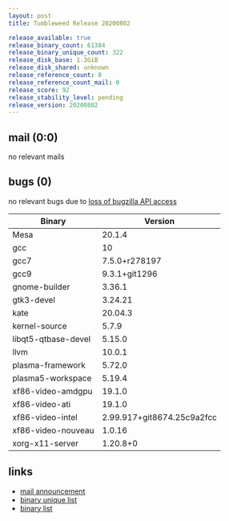 ```yaml
---
layout: post
title: Tumbleweed Release 20200802

release_available: true
release_binary_count: 61384
release_binary_unique_count: 322
release_disk_base: 1.3GiB
release_disk_shared: unknown
release_reference_count: 0
release_reference_count_mail: 0
release_score: 92
release_stability_level: pending
release_version: 20200802
---
```


## mail (0:0)

no relevant mails

## bugs (0)

<!--more-->

no relevant bugs due to [loss of bugzilla API access](https://bugzilla.opensuse.org/show_bug.cgi?id=1157722)

Binary | Version
--- | ---
Mesa | 20.1.4
gcc | 10
gcc7 | 7.5.0+r278197
gcc9 | 9.3.1+git1296
gnome-builder | 3.36.1
gtk3-devel | 3.24.21
kate | 20.04.3
kernel-source | 5.7.9
libqt5-qtbase-devel | 5.15.0
llvm | 10.0.1
plasma-framework | 5.72.0
plasma5-workspace | 5.19.4
xf86-video-amdgpu | 19.1.0
xf86-video-ati | 19.1.0
xf86-video-intel | 2.99.917+git8674.25c9a2fcc
xf86-video-nouveau | 1.0.16
xorg-x11-server | 1.20.8+0

## links

- [mail announcement](https://lists.opensuse.org/opensuse-factory/2020-08/msg00040.html)
- [binary unique list](http://download.opensuse.org/history/20200802/rpm.unique.list)
- [binary list](http://download.opensuse.org/history/20200802/rpm.list)

